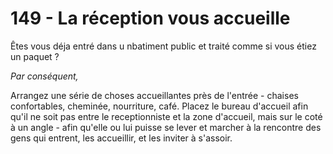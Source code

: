 # 149 - La réception vous accueille

>

Êtes vous déja entré dans u nbatiment public et traité comme si vous étiez un paquet ?

_Par conséquent,_

Arrangez une série de choses accueillantes près de l'entrée - chaises confortables, cheminée, nourriture, café. Placez le bureau d'accueil afin qu'il ne soit pas entre le receptionniste et la zone d'accueil, mais sur le coté à un angle - afin qu'elle ou lui puisse se lever et marcher à la rencontre des gens qui entrent, les accueillir, et les inviter à s'assoir.
